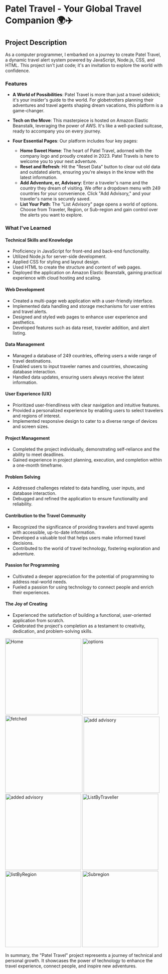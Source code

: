 # Patel Travel - Your Global Travel Companion 🌍✈️

## Project Description

As a computer programmer, I embarked on a journey to create Patel Travel, a dynamic travel alert system powered by JavaScript, Node.js, CSS, and HTML. This project isn't just code; it's an invitation to explore the world with confidence.

### Features

- **A World of Possibilities**: Patel Travel is more than just a travel sidekick; it's your insider's guide to the world. For globetrotters planning their adventures and travel agents shaping dream vacations, this platform is a game-changer.

- **Tech on the Move**: This masterpiece is hosted on Amazon Elastic Beanstalk, leveraging the power of AWS. It's like a well-packed suitcase, ready to accompany you on every journey.

- **Four Essential Pages**: Our platform includes four key pages:
  - **Home Sweet Home**: The heart of Patel Travel, adorned with the company logo and proudly created in 2023. Patel Travels is here to welcome you to your next adventure.
  - **Reset and Refresh**: Hit the "Reset Data" button to clear out old data and outdated alerts, ensuring you're always in the know with the latest information.
  - **Add Adventure, er, Advisory**: Enter a traveler's name and the country they dream of visiting. We offer a dropdown menu with 249 countries for your convenience. Click "Add Advisory," and your traveler's name is securely saved.
  - **List Your Path**: The "List Advisory" page opens a world of options. Choose from Traveler, Region, or Sub-region and gain control over the alerts you want to explore.

### What I've Learned

#### Technical Skills and Knowledge

- Proficiency in JavaScript for front-end and back-end functionality.
- Utilized Node.js for server-side development.
- Applied CSS for styling and layout design.
- Used HTML to create the structure and content of web pages.
- Deployed the application on Amazon Elastic Beanstalk, gaining practical experience with cloud hosting and scaling.

#### Web Development

- Created a multi-page web application with a user-friendly interface.
- Implemented data handling and storage mechanisms for user entries and travel alerts.
- Designed and styled web pages to enhance user experience and aesthetics.
- Developed features such as data reset, traveler addition, and alert listing.

#### Data Management

- Managed a database of 249 countries, offering users a wide range of travel destinations.
- Enabled users to input traveler names and countries, showcasing database interaction.
- Handled data updates, ensuring users always receive the latest information.

#### User Experience (UX)

- Prioritized user-friendliness with clear navigation and intuitive features.
- Provided a personalized experience by enabling users to select travelers and regions of interest.
- Implemented responsive design to cater to a diverse range of devices and screen sizes.

#### Project Management

- Completed the project individually, demonstrating self-reliance and the ability to meet deadlines.
- Gained experience in project planning, execution, and completion within a one-month timeframe.

#### Problem Solving

- Addressed challenges related to data handling, user inputs, and database interaction.
- Debugged and refined the application to ensure functionality and reliability.

#### Contribution to the Travel Community

- Recognized the significance of providing travelers and travel agents with accessible, up-to-date information.
- Developed a valuable tool that helps users make informed travel decisions.
- Contributed to the world of travel technology, fostering exploration and adventure.

#### Passion for Programming

- Cultivated a deeper appreciation for the potential of programming to address real-world needs.
- Fueled a passion for using technology to connect people and enrich their experiences.

#### The Joy of Creating

- Experienced the satisfaction of building a functional, user-oriented application from scratch.
- Celebrated the project's completion as a testament to creativity, dedication, and problem-solving skills.
<img width="242" alt="Home" src="https://github.com/yakshpatel22/PatelTravels-World-Wide-Travel-Alerts/assets/94410692/12e5b2c8-6330-4038-81e6-12ed9e86b39d">
<img width="242" alt="options" src="https://github.com/yakshpatel22/PatelTravels-World-Wide-Travel-Alerts/assets/94410692/f2ed570c-3381-4818-8cef-54eacd5e997f">
<img width="246" alt="fetched" src="https://github.com/yakshpatel22/PatelTravels-World-Wide-Travel-Alerts/assets/94410692/7a5a1e81-4b40-4354-bf92-653d295763cd">
<img width="242" alt="add advisory" src="https://github.com/yakshpatel22/PatelTravels-World-Wide-Travel-Alerts/assets/94410692/ccc981d2-b1f3-41e7-8f63-21a128e16eca">
<img width="242" alt="added advisory" src="https://github.com/yakshpatel22/PatelTravels-World-Wide-Travel-Alerts/assets/94410692/c15e12a8-f40e-430d-b2e0-c34b9468ac95">
<img width="242" alt="ListByTraveller" src="https://github.com/yakshpatel22/PatelTravels-World-Wide-Travel-Alerts/assets/94410692/7bfcfad1-7540-4f1b-ab00-791504029f1b">
<img width="242" alt="listByRegion" src="https://github.com/yakshpatel22/PatelTravels-World-Wide-Travel-Alerts/assets/94410692/5f6b905e-e5dd-4178-9b39-e4d6ec7a8b55">
<img width="242" alt="Subregion" src="https://github.com/yakshpatel22/PatelTravels-World-Wide-Travel-Alerts/assets/94410692/5e321d04-7242-4828-92b4-e48885a0644c">

In summary, the "Patel Travel" project represents a journey of technical and personal growth. It showcases the power of technology to enhance the travel experience, connect people, and inspire new adventures.
